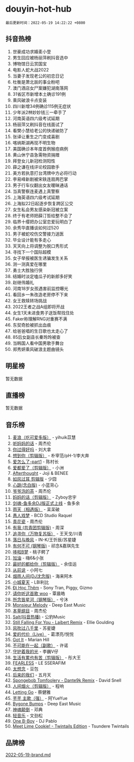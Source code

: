 # douyin-hot-hub

`最后更新时间：2022-05-19 14:22:22 +0800`

## 抖音热榜

1. 世豪成功求婚麦小登
1. 男生回应被杨丽萍刷抖音选中
1. 博物馆日云赏国宝
1. 电影人蛇大战2022
1. 当妻子发现老公的初恋日记
1. 杜衡是萧北辰的事业粉吧
1. 澳门酒店女尸案嫌犯湖南落网
1. 31省区市新增本土确诊191例
1. 乘风破浪卡点变装
1. 四川新增34例确诊115例无症状
1. 少年派2林妙妙钱三一牵手了
1. 河南英语四六级考试延期
1. 杨丽萍又刷抖音在线面试了
1. 看樊小慧给老公的快递破防了
1. 张译让重生之门变成喜剧
1. 喀纳斯湖再现不明生物
1. 美国确诊本年度首例猴痘病例
1. 黄山休宁县急需物资捐赠
1. 拜登女儿新冠检测阳性
1. 薛之谦在线评论校园歌手
1. 美方若执意打台湾牌中方必将行动
1. 李易峰新剧被宋轶连扇两巴掌
1. 男子行车仪翻出女友暧昧通话
1. 当真警察连麦遇上真警察
1. 上海英语四六级考试延期
1. 上海拟22日起逐步恢复跨区公交
1. 女生私会男友感染新冠被立案
1. 终于有老师把薛汀哲给整不会了
1. 临界十缨把办公室恋爱玩明白了
1. 余秀华直播谈如何过520
1. 男子被蛇咬伤交警接力送医
1. 毕业设计能有多走心
1. 天天向上将调整为脱口秀形式
1. 寻找下一个国际超模
1. 女子举报被医生诱骗发生关系
1. 测一测真爱在哪里
1. 勇士大胜独行侠
1. 结婚时淡定嗑瓜子的新郎多好笑
1. 赵继伟婚礼
1. 河南18岁女孩遇害前监控曝光
1. 看回乡一朱改造老房停不下来
1. 女王救赎转场挑战
1. 2022王者之战A组即将开战
1. 女生1天未进食男子送饭帮找住处
1. Faker称理解RNG对重赛不满
1. 东契奇脸被抓出血痕
1. 给爸爸唱的生日歌也太走心了
1. 85后女副县长秦玲玲被查
1. 当韩国人看中国男歌手舞台
1. 郑秀妍乘风破浪主题曲镜头

## 明星榜

暂无数据

## 直播榜

暂无数据

## 音乐榜

1. [麦浪（吃可爱多版）](https://sf6-cdn-tos.douyinstatic.com/obj/tos-cn-ve-2774/fb2bf2aaa2854aaa8ec0fcfabbee4bd8) - yihuik苡慧
1. [听妈妈的话]() - 周杰伦
1. [你过得好吗]() - 刘大拿
1. [想到你（剪辑版）]() - 朴宰范/pH-1/李大奔
1. [爱怎么了-part1]() - 陈村长
1. [爱都爱了（剪辑版）](https://sf6-cdn-tos.douyinstatic.com/obj/tos-cn-ve-2774/ea838a8eccd2486f8d7aa26551f04225) - 小洲
1. [Afterthought](https://sf3-cdn-tos.douyinstatic.com/obj/tos-cn-ve-2774/5b832cdf45494148ba3c17fc04eec659) - Joji & BENEE
1. [如风过耳 剪辑版](https://sf6-cdn-tos.douyinstatic.com/obj/tos-cn-ve-2774/2fea2fc5edb54954a79e94c07d3900b4) - 少囧
1. [心跳(念白版)](https://sf6-cdn-tos.douyinstatic.com/obj/tos-cn-ve-2774/a57e8cac11fe46e8932f59ddd8a7c03e) - 小蓝背心
1. [爷爷泡的茶]() - 周杰伦
1. [妈妈的话（剪辑版）]() - Zyboy忠宇
1. [剑魂-鱼多余DJ版正式上线]() - 鱼多余
1. [雨天（相遇版）]() - 呆呆破
1. [愚人戏梦](https://sf3-cdn-tos.douyinstatic.com/obj/tos-cn-ve-2774/19dbd296fbf64c28867630bd926c813e) - BCD Studio Raquel
1. [青花瓷]() - 周杰伦
1. [有我 (共青团剪辑版)]() - 周深
1. [追寻你（万物复苏版）](https://sf6-cdn-tos.douyinstatic.com/obj/tos-cn-ve-2774/cfb22ccf85784f2f83bcefe9ad675822) - 王天戈/川青
1. [落日与晚风](https://sf6-cdn-tos.douyinstatic.com/obj/tos-cn-ve-2774/c0df4d955e5e4cda94db402d63b71b53) - IN-K/王忻辰/苏星婕
1. [有何不可 (钢琴版)](https://sf3-cdn-tos.douyinstatic.com/obj/tos-cn-ve-2774/7bee6314dd404650b8923035b853e5ee) - 祁念&嘉琪先生
1. [哆啦B梦](https://sf3-cdn-tos.douyinstatic.com/obj/tos-cn-ve-2774/11d91e597d504e8888820e5a70a9f69f) - 桃子鳄了
1. [加油](https://sf6-cdn-tos.douyinstatic.com/obj/tos-cn-ve-2774/96dbbe58553a4064a3634d46b641eb39) - 嗨6&小张
1. [最好的都给你（剪辑版）](https://sf6-cdn-tos.douyinstatic.com/obj/tos-cn-ve-2774/e321304ad36c4bdc88df946f53b7b6f9) - 余佳运
1. [从前说]() - 小阿七
1. [烟雨人间(DJ沈念版)]() - 海来阿木
1. [小城夏天]() - LBI利比
1. [Đi Học Thêm](https://sf6-cdn-tos.douyinstatic.com/obj/tos-cn-ve-2774/de9efc4791354e0f929a1a010efd76b6) - Sony Tran, Piggy, Gizmo
1. [请你听这首歌 woo]() - 覃晨皓
1. [所念皆星河（钢琴版）]() - 兮沐
1. [Monsieur Melody]() - Deep East Music
1. [本草纲目]() - 周杰伦
1. [Salt(抖音热播)](https://sf3-cdn-tos.douyinstatic.com/obj/tos-cn-ve-2774/e257fa68832a41b5b4fb24ffae3c01cb) - 公豹Music
1. [Still Falling For You - Laibert Remix]() - Ellie Goulding
1. [风吹过八千里](https://sf3-cdn-tos.douyinstatic.com/obj/tos-cn-ve-2774/a1a6ff5c96de4f13890fedc3fd6d4c76) - 苏星婕
1. [爱的代价（Live）]() - 葛漂亮/悦悦
1. [Got It](https://sf6-cdn-tos.douyinstatic.com/obj/tos-cn-ve-2774/52beee96a47f4baa98c0dfd808729654) - Marian Hill
1. [不可能在一起（副歌）](https://sf3-cdn-tos.douyinstatic.com/obj/tos-cn-ve-2774/c26fb12d0a9d4d84a701e448b8382532) - 许诺
1. [守护着我的光](https://sf6-cdn-tos.douyinstatic.com/obj/tos-cn-ve-2774/8dc7b12856414ddbb0c1c815273bee06) - 李巍V仔
1. [生活有累也有苦（剪辑版）]() - 彤大王
1. [FEARLESS](https://sf6-cdn-tos.douyinstatic.com/obj/tos-cn-ve-2774/e15259bccb3d424ba9496149cc8bff43) - LE SSERAFIM
1. [太想念]() - 豆包
1. [后来的我们]() - 五月天
1. [Spongebob Tomfoolery - Dante9k Remix](https://sf6-cdn-tos.douyinstatic.com/obj/tos-cn-ve-2774/54f7eb006fc84958923dd105c98b57b5) - David Snell
1. [人间烟火（剪辑版）](https://sf3-cdn-tos.douyinstatic.com/obj/tos-cn-ve-2774/4cebb1e51fcc4572bebc0cee135924a2) - 程响
1. [Letting Go]() - 蔡健雅
1. [芊芊 主歌（强）]() - 阿YueYue
1. [Bygone Bumps]() - Deep East Music
1. [神魂颠倒]() - 邓典
1. [轻音乐](https://sf6-cdn-tos.douyinstatic.com/obj/tos-cn-ve-2774/a4d35e6fa6ba47e1b10fad176623e241) - 文劲松
1. [One B-Boy]() - DJ Pablo
1. [Meet Lime Cookie! - Twintails Edition](https://sf6-cdn-tos.douyinstatic.com/obj/tos-cn-ve-2774/8edbcaeb23ef4630a353bed52fe92f02) - Tsundere Twintails

## 品牌榜

[2022-05-19-brand.md](2022-05-19-brand.md)
